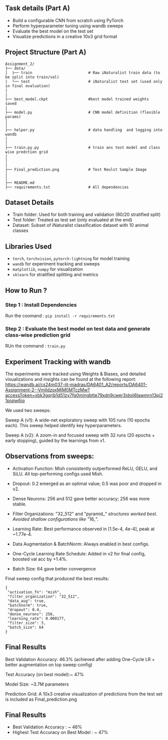 ## Task details (Part A)
*  Build a configurable CNN from scratch using PyTorch
*  Perform hyperparameter tuning using wandb sweeps
*  Evaluate the best model on the test set
*  Visualize predictions in a creative 10x3 grid format
  
## Project Structure (Part A)
```
Assignment_2/
├── data/
|  ├── train                         # Raw iNaturalist train data (to be split into train/val) 
|  └── test                          # iNaturalist test set (used only in final evaluation)
|
|
├── best_model.ckpt                  #best model trained weights  saved  
|
├── model.py                         # CNN model definition (flexible params)
│                          
│
├── helper.py                        # data handling  and logging into wandb 
│   
│
├── train.py.py                      # train ans test model and class wise predction grid 
│   
│
|
├── Final_prediction.png             # Test Reulst Sample Image
│   
│
├── README.md                         
├── requirements.txt                 # All dependencies
```
## Dataset Details
*  Train folder: Used for both training and validation (80/20 stratified split)
*  Test folder: Treated as test set (only evaluated at the end)
*  Dataset: Subset of iNaturalist classification dataset with 10 animal classes

## Libraries Used 
*  ```torch```, ```torchvision```, ```pytorch-lightning``` for model training
*  ```wandb``` for experiment tracking and sweeps
*  ```matplotlib```, ```numpy``` for visualization
*  ```sklearn``` for stratified splitting and metrics

  

## How to Run ?
### Step 1 : Install Dependencies
Run the coomand : ```pip install -r requirements.txt```

### Step 2 : Evaluate the best model on test data and generate class-wise prediction grid
RUn the command : ```train.py```



## Experiment Tracking with wandb
The experiments were tracked using Weights & Biases, and detailed visualizations and insights can be found at the following report: 
https://wandb.ai/cs24m037-iit-madras/DA6401_A2/reports/DA6401-Assignment-2--VmlldzoxMjM0MTczMw?accessToken=xbk3gqrjb1d51zy7fg0mingbtte79xdn9cwer3idoii6lawmrn13pj21piqiw6iq

We used two sweeps:

Sweep A (v1): A wide-net exploratory sweep with 105 runs (10 epochs each). This sweep helped identify key hyperparameters.

Sweep A (v2): A zoom-in and focused sweep with 32 runs (20 epochs + early stopping), guided by the learnings from v1.

## Observations from sweeps:

- Activation Function: Mish consistently outperformed ReLU, GELU, and SiLU. All top-performing configs used Mish.

- Dropout: 0.2 emerged as an optimal value; 0.5 was poor and dropped in v2.

- Dense Neurons: 256 and 512 gave better accuracy; 256 was more stable.

- Filter Organizations: "32_512" and "pyramid_*" structures worked best. Avoided shallow configurations like "16_*".

- Learning Rate: Best performance observed in [1.5e-4, 4e-4], peak at ~1.77e-4.

- Data Augmentation & BatchNorm: Always enabled in best configs.

- One-Cycle Learning Rate Schedule: Added in v2 for final config, boosted val acc by +1.4%.

- Batch Size: 64 gave better convergence

Final sweep config that produced the best results:
```
{
 "activation_fn": "mish",
 "filter_organization": "32_512",
 "data_aug": true,
 "batchnorm": true,
 "dropout": 0.4,
 "dense_neurons": 256,
 "learning_rate": 0.000177,
 "filter_size": 3,
 "batch_size": 64
}
```
## Final Results
Best Validation Accuracy: 46.3%
(achieved after adding One-Cycle LR + better augmentation on top sweep config)

Test Accuracy (on best model):~ 47%

Model Size: ~3.7M parameters

Prediction Grid: A 10x3 creative visualization of predictions from the test set is included as Final_prediction.png


## Final Results 
* Best Validation Accuracy : ~ 46%
* Highest Test Accuracy on Best Model : ~ 47%


